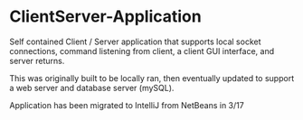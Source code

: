 # ClientServer-Application
Self contained Client / Server application that supports local socket connections, command listening from client, a client GUI interface, and server returns.

This was originally built to be locally ran, then eventually updated to support a web server and database server (mySQL).

Application has been migrated to IntelliJ from NetBeans in 3/17
